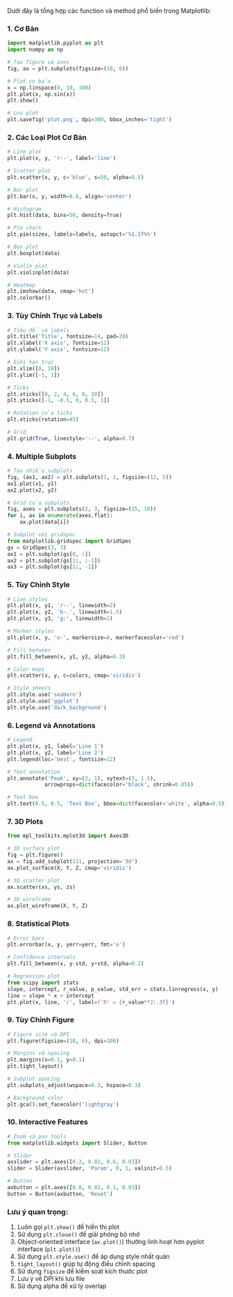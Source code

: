 Dưới đây là tổng hợp các function và method phổ biến trong Matplotlib:

### 1. Cơ Bản

```python
import matplotlib.pyplot as plt
import numpy as np

# Tạo figure và axes
fig, ax = plt.subplots(figsize=(10, 6))

# Plot cơ bản
x = np.linspace(0, 10, 100)
plt.plot(x, np.sin(x))
plt.show()

# Lưu plot
plt.savefig('plot.png', dpi=300, bbox_inches='tight')
```

### 2. Các Loại Plot Cơ Bản

```python
# Line plot
plt.plot(x, y, 'r--', label='line')

# Scatter plot
plt.scatter(x, y, c='blue', s=50, alpha=0.5)

# Bar plot
plt.bar(x, y, width=0.8, align='center')

# Histogram
plt.hist(data, bins=50, density=True)

# Pie chart
plt.pie(sizes, labels=labels, autopct='%1.1f%%')

# Box plot
plt.boxplot(data)

# Violin plot
plt.violinplot(data)

# Heatmap
plt.imshow(data, cmap='hot')
plt.colorbar()
```

### 3. Tùy Chỉnh Trục và Labels

```python
# Tiêu đề và labels
plt.title('Title', fontsize=14, pad=20)
plt.xlabel('X axis', fontsize=12)
plt.ylabel('Y axis', fontsize=12)

# Giới hạn trục
plt.xlim([0, 10])
plt.ylim([-1, 1])

# Ticks
plt.xticks([0, 2, 4, 6, 8, 10])
plt.yticks([-1, -0.5, 0, 0.5, 1])

# Rotation của ticks
plt.xticks(rotation=45)

# Grid
plt.grid(True, linestyle='--', alpha=0.7)
```

### 4. Multiple Subplots

```python
# Tạo nhiều subplots
fig, (ax1, ax2) = plt.subplots(1, 2, figsize=(12, 5))
ax1.plot(x1, y1)
ax2.plot(x2, y2)

# Grid của subplots
fig, axes = plt.subplots(2, 3, figsize=(15, 10))
for i, ax in enumerate(axes.flat):
    ax.plot(data[i])

# Subplot với gridspec
from matplotlib.gridspec import GridSpec
gs = GridSpec(3, 3)
ax1 = plt.subplot(gs[0, :])
ax2 = plt.subplot(gs[1:, :-1])
ax3 = plt.subplot(gs[1:, -1])
```

### 5. Tùy Chỉnh Style

```python
# Line styles
plt.plot(x, y1, 'r--', linewidth=2)
plt.plot(x, y2, 'b-.', linewidth=1.5)
plt.plot(x, y3, 'g:', linewidth=1)

# Marker styles
plt.plot(x, y, 'o-', markersize=8, markerfacecolor='red')

# Fill between
plt.fill_between(x, y1, y2, alpha=0.3)

# Color maps
plt.scatter(x, y, c=colors, cmap='viridis')

# Style sheets
plt.style.use('seaborn')
plt.style.use('ggplot')
plt.style.use('dark_background')
```

### 6. Legend và Annotations

```python
# Legend
plt.plot(x, y1, label='Line 1')
plt.plot(x, y2, label='Line 2')
plt.legend(loc='best', fontsize=12)

# Text annotation
plt.annotate('Peak', xy=(2, 1), xytext=(3, 1.5),
            arrowprops=dict(facecolor='black', shrink=0.05))

# Text box
plt.text(0.5, 0.5, 'Text Box', bbox=dict(facecolor='white', alpha=0.5))
```

### 7. 3D Plots

```python
from mpl_toolkits.mplot3d import Axes3D

# 3D surface plot
fig = plt.figure()
ax = fig.add_subplot(111, projection='3d')
ax.plot_surface(X, Y, Z, cmap='viridis')

# 3D scatter plot
ax.scatter(xs, ys, zs)

# 3D wireframe
ax.plot_wireframe(X, Y, Z)
```

### 8. Statistical Plots

```python
# Error bars
plt.errorbar(x, y, yerr=yerr, fmt='o')

# Confidence intervals
plt.fill_between(x, y-std, y+std, alpha=0.2)

# Regression plot
from scipy import stats
slope, intercept, r_value, p_value, std_err = stats.linregress(x, y)
line = slope * x + intercept
plt.plot(x, line, 'r', label=f'R² = {r_value**2:.3f}')
```

### 9. Tùy Chỉnh Figure

```python
# Figure size và DPI
plt.figure(figsize=(10, 6), dpi=100)

# Margins và spacing
plt.margins(x=0.1, y=0.1)
plt.tight_layout()

# Subplot spacing
plt.subplots_adjust(wspace=0.3, hspace=0.3)

# Background color
plt.gca().set_facecolor('lightgray')
```

### 10. Interactive Features

```python
# Zoom và pan tools
from matplotlib.widgets import Slider, Button

# Slider
axslider = plt.axes([0.2, 0.02, 0.6, 0.03])
slider = Slider(axslider, 'Param', 0, 1, valinit=0.5)

# Button
axbutton = plt.axes([0.8, 0.02, 0.1, 0.03])
button = Button(axbutton, 'Reset')
```

### Lưu ý quan trọng:

1. Luôn gọi `plt.show()` để hiển thị plot
2. Sử dụng `plt.close()` để giải phóng bộ nhớ
3. Object-oriented interface (`ax.plot()`) thường linh hoạt hơn pyplot interface (`plt.plot()`)
4. Sử dụng `plt.style.use()` để áp dụng style nhất quán
5. `tight_layout()` giúp tự động điều chỉnh spacing
6. Sử dụng `figsize` để kiểm soát kích thước plot
7. Lưu ý về DPI khi lưu file
8. Sử dụng alpha để xử lý overlap
